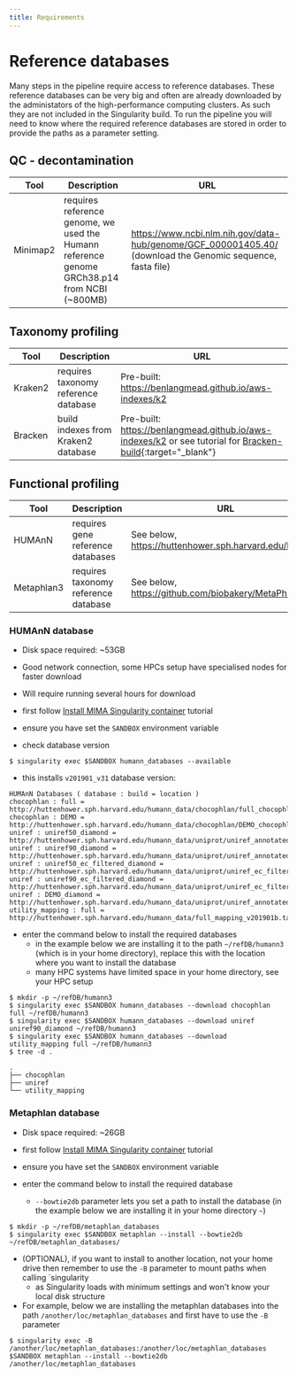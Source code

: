 ```yaml
---
title: Requirements
---
```


# Reference databases

Many steps in the pipeline require access to reference databases. These reference databases can be very big and often are already downloaded by the administators of the high-performance computing clusters. As such they are not included in the Singularity build. To run the pipeline you will need to know where the required reference databases are stored in order to provide the paths as a parameter setting.

## QC - decontamination

| Tool | Description | URL                |
|------|-------------|--------------------|
| Minimap2 | requires reference genome, we used the Humann reference genome GRCh38.p14 from NCBI (~800MB) | https://www.ncbi.nlm.nih.gov/data-hub/genome/GCF_000001405.40/ (download the Genomic sequence, fasta file) |


## Taxonomy profiling


| Tool | Description | URL |
|------|-------------|-----|
| Kraken2 | requires taxonomy reference database | Pre-built: https://benlangmead.github.io/aws-indexes/k2 |
| Bracken | build indexes from Kraken2 database | Pre-built: https://benlangmead.github.io/aws-indexes/k2 or see tutorial for [Bracken-build](https://ccb.jhu.edu/software/bracken/index.shtml?t=manual#step1){:target="_blank"} |


## Functional profiling


| Tool | Description | URL |
|------|-------------|-----|
| HUMAnN | requires gene reference databases | See below, https://huttenhower.sph.harvard.edu/humann |
| Metaphlan3 | requires taxonomy reference database | See below, https://github.com/biobakery/MetaPhlAn |

### HUMAnN database

- Disk space required: ~53GB
- Good network connection, some HPCs setup have specialised nodes for faster download
- Will require running several hours for download

- first follow [Install MIMA Singularity container](installation) tutorial
- ensure you have set the `SANDBOX` environment variable
- check database version

```
$ singularity exec $SANDBOX humann_databases --available
```

- this installs `v201901_v31` database version:
```
HUMAnN Databases ( database : build = location )
chocophlan : full = http://huttenhower.sph.harvard.edu/humann_data/chocophlan/full_chocophlan.v201901_v31.tar.gz
chocophlan : DEMO = http://huttenhower.sph.harvard.edu/humann_data/chocophlan/DEMO_chocophlan.v201901_v31.tar.gz
uniref : uniref50_diamond = http://huttenhower.sph.harvard.edu/humann_data/uniprot/uniref_annotated/uniref50_annotated_v201901b_full.tar.gz
uniref : uniref90_diamond = http://huttenhower.sph.harvard.edu/humann_data/uniprot/uniref_annotated/uniref90_annotated_v201901b_full.tar.gz
uniref : uniref50_ec_filtered_diamond = http://huttenhower.sph.harvard.edu/humann_data/uniprot/uniref_ec_filtered/uniref50_ec_filtered_201901b_subset.tar.gz
uniref : uniref90_ec_filtered_diamond = http://huttenhower.sph.harvard.edu/humann_data/uniprot/uniref_ec_filtered/uniref90_ec_filtered_201901b_subset.tar.gz
uniref : DEMO_diamond = http://huttenhower.sph.harvard.edu/humann_data/uniprot/uniref_annotated/uniref90_DEMO_diamond_v201901b.tar.gz
utility_mapping : full = http://huttenhower.sph.harvard.edu/humann_data/full_mapping_v201901b.tar.gz
```

- enter the command below to install the required databases
  - in the example below we are installing it to the path `~/refDB/humann3` (which is in your home directory), replace this with the location where you want to install the database
  - many HPC systems have limited space in your home directory, see your HPC setup

```
$ mkdir -p ~/refDB/humann3
$ singularity exec $SANDBOX humann_databases --download chocophlan full ~/refDB/humann3
$ singularity exec $SANDBOX humann_databases --download uniref uniref90_diamond ~/refDB/humann3
$ singularity exec $SANDBOX humann_databases --download utility_mapping full ~/refDB/humann3
$ tree -d .
```

```
.
├── chocophlan
├── uniref
└── utility_mapping
```


### Metaphlan database

- Disk space required:  ~26GB

- first follow [Install MIMA Singularity container](installation) tutorial
- ensure you have set the `SANDBOX` environment variable
- enter the command below to install the required database
  - `--bowtie2db` parameter lets you set a path to install the database (in the example below we are installing it in your home directory `~`) 

```
$ mkdir -p ~/refDB/metaphlan_databases
$ singularity exec $SANDBOX metaphlan --install --bowtie2db ~/refDB/metaphlan_databases/
```

- (OPTIONAL), if you want to install to another location, not your home drive then remember to use the `-B` parameter to mount paths when calling `singularity
  - as Singularity loads with minimum settings and won't know your local disk structure
- For example, below we are installing the metaphlan databases into the path `/another/loc/metaphlan_databases` and first have to use the `-B` parameter
```
$ singularity exec -B /another/loc/metaphlan_databases:/another/loc/metaphlan_databases $SANDBOX metaphlan --install --bowtie2db /another/loc/metaphlan_databases
```